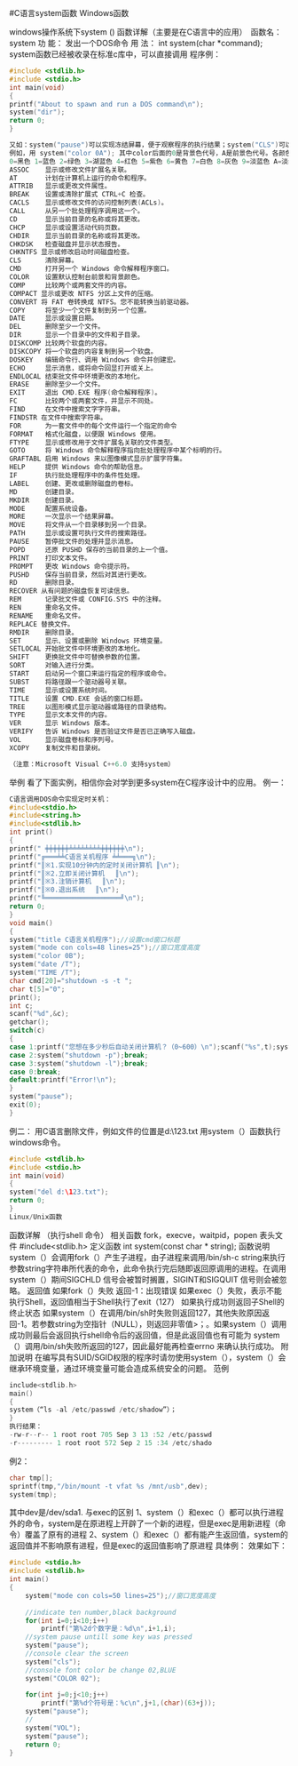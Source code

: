 #C语言system函数
Windows函数

windows操作系统下system () 函数详解（主要是在C语言中的应用）　函数名： system
功 能： 发出一个DOS命令
用 法： int system(char *command);
system函数已经被收录在标准c库中，可以直接调用
程序例：
```c 
#include <stdlib.h>
#include <stdio.h>
int main(void)
{
printf("About to spawn and run a DOS command\n");
system("dir");
return 0;
}
```

```c++
又如：system("pause")可以实现冻结屏幕，便于观察程序的执行结果；system("CLS")可以实现清屏操作。而调用color函数可以改变控制台的前景色和背景，具体参数在下面说明。
例如，用 system("color 0A"); 其中color后面的0是背景色代号，A是前景色代号。各颜色代码如下：
0=黑色 1=蓝色 2=绿色 3=湖蓝色 4=红色 5=紫色 6=黄色 7=白色 8=灰色 9=淡蓝色 A=淡绿色 B=淡浅绿色 C=淡红色 D=淡紫色 E=淡黄色 F=亮白色
ASSOC    显示或修改文件扩展名关联。
AT       计划在计算机上运行的命令和程序。
ATTRIB   显示或更改文件属性。
BREAK    设置或清除扩展式 CTRL+C 检查。
CACLS    显示或修改文件的访问控制列表(ACLs)。
CALL     从另一个批处理程序调用这一个。
CD       显示当前目录的名称或将其更改。
CHCP     显示或设置活动代码页数。
CHDIR    显示当前目录的名称或将其更改。
CHKDSK   检查磁盘并显示状态报告。
CHKNTFS 显示或修改启动时间磁盘检查。
CLS      清除屏幕。
CMD      打开另一个 Windows 命令解释程序窗口。
COLOR    设置默认控制台前景和背景颜色。
COMP     比较两个或两套文件的内容。
COMPACT 显示或更改 NTFS 分区上文件的压缩。
CONVERT 将 FAT 卷转换成 NTFS。您不能转换当前驱动器。
COPY     将至少一个文件复制到另一个位置。
DATE     显示或设置日期。
DEL      删除至少一个文件。
DIR      显示一个目录中的文件和子目录。
DISKCOMP 比较两个软盘的内容。
DISKCOPY 将一个软盘的内容复制到另一个软盘。
DOSKEY   编辑命令行、调用 Windows 命令并创建宏。
ECHO     显示消息，或将命令回显打开或关上。
ENDLOCAL 结束批文件中环境更改的本地化。
ERASE    删除至少一个文件。
EXIT     退出 CMD.EXE 程序(命令解释程序)。
FC       比较两个或两套文件，并显示不同处。
FIND     在文件中搜索文字字符串。
FINDSTR 在文件中搜索字符串。
FOR      为一套文件中的每个文件运行一个指定的命令
FORMAT   格式化磁盘，以便跟 Windows 使用。
FTYPE    显示或修改用于文件扩展名关联的文件类型。
GOTO     将 Windows 命令解释程序指向批处理程序中某个标明的行。
GRAFTABL 启用 Windows 来以图像模式显示扩展字符集。
HELP     提供 Windows 命令的帮助信息。
IF       执行批处理程序中的条件性处理。
LABEL    创建、更改或删除磁盘的卷标。
MD       创建目录。
MKDIR    创建目录。
MODE     配置系统设备。
MORE     一次显示一个结果屏幕。
MOVE     将文件从一个目录移到另一个目录。
PATH     显示或设置可执行文件的搜索路径。
PAUSE    暂停批文件的处理并显示消息。
POPD     还原 PUSHD 保存的当前目录的上一个值。
PRINT    打印文本文件。
PROMPT   更改 Windows 命令提示符。
PUSHD    保存当前目录，然后对其进行更改。
RD       删除目录。
RECOVER 从有问题的磁盘恢复可读信息。
REM      记录批文件或 CONFIG.SYS 中的注释。
REN      重命名文件。
RENAME   重命名文件。
REPLACE 替换文件。
RMDIR    删除目录。
SET      显示、设置或删除 Windows 环境变量。
SETLOCAL 开始批文件中环境更改的本地化。
SHIFT    更换批文件中可替换参数的位置。
SORT     对输入进行分类。
START    启动另一个窗口来运行指定的程序或命令。
SUBST    将路径跟一个驱动器号关联。
TIME     显示或设置系统时间。
TITLE    设置 CMD.EXE 会话的窗口标题。
TREE     以图形模式显示驱动器或路径的目录结构。
TYPE     显示文本文件的内容。
VER      显示 Windows 版本。
VERIFY   告诉 Windows 是否验证文件是否已正确写入磁盘。
VOL      显示磁盘卷标和序列号。
XCOPY    复制文件和目录树。

（注意：Microsoft Visual C++6.0 支持system）
```
举例
看了下面实例，相信你会对学到更多system在C程序设计中的应用。
例一：
```c
C语言调用DOS命令实现定时关机：
#include<stdio.h>
#include<string.h>
#include<stdlib.h>
int print()
{
printf(" ╪╪╪╪╪╪╧╧╧╧╧╧╧╧╪╪╪╪╪╪\n");
printf("╔═══╧╧C语言关机程序 ╧╧═══╗\n");
printf("║※1.实现10分钟内的定时关闭计算机 ║\n");
printf("║※2.立即关闭计算机　 ║\n");
printf("║※3.注销计算机　 ║\n");
printf("║※0.退出系统　 ║\n");
printf("╚═══════════════════╝\n");
return 0;
}
void main()
{
system("title C语言关机程序");//设置cmd窗口标题
system("mode con cols=48 lines=25");//窗口宽度高度
system("color 0B");
system("date /T");
system("TIME /T");
char cmd[20]="shutdown -s -t ";
char t[5]="0";
print();
int c;
scanf("%d",&c);
getchar();
switch(c)
{
case 1:printf("您想在多少秒后自动关闭计算机？（0~600）\n");scanf("%s",t);system(strcat(cmd,t));break;
case 2:system("shutdown -p");break;
case 3:system("shutdown -l");break;
case 0:break;
default:printf("Error!\n");
}
system("pause");
exit(0);
}
```
例二：
用C语言删除文件，例如文件的位置是d:\123.txt
用system（）函数执行windows命令。
```c
#include <stdlib.h>
#include <stdio.h>
int main(void)
{
system("del d:\123.txt");
return 0;
}
Linux/Unix函数
```
函数详解
（执行shell 命令）
相关函数
fork，execve，waitpid，popen
表头文件
#include<stdlib.h>
定义函数
int system(const char * string);
函数说明
system（）会调用fork（）产生子进程，由子进程来调用/bin/sh-c string来执行参数string字符串所代表的命令，此命令执行完后随即返回原调用的进程。在调用system（）期间SIGCHLD 信号会被暂时搁置，SIGINT和SIGQUIT 信号则会被忽略。
返回值
如果fork（）失败 返回-1：出现错误
如果exec（）失败，表示不能执行Shell，返回值相当于Shell执行了exit（127）
如果执行成功则返回子Shell的终止状态
如果system（）在调用/bin/sh时失败则返回127，其他失败原因返回-1。若参数string为空指针（NULL），则返回非零值>；。如果system（）调用成功则最后会返回执行shell命令后的返回值，但是此返回值也有可能为 system（）调用/bin/sh失败所返回的127，因此最好能再检查errno 来确认执行成功。
附加说明
在编写具有SUID/SGID权限的程序时请勿使用system（），system（）会继承环境变量，通过环境变量可能会造成系统安全的问题。
范例
```c
include<stdlib.h>
main()
{
system（“ls -al /etc/passwd /etc/shadow”）；
}
执行结果：
-rw-r--r-- 1 root root 705 Sep 3 13 :52 /etc/passwd
-r--------- 1 root root 572 Sep 2 15 :34 /etc/shado
```
例2：
```c
char tmp[];
sprintf(tmp,"/bin/mount -t vfat %s /mnt/usb",dev);
system(tmp);
```
其中dev是/dev/sda1.
与exec的区别
1、system（）和exec（）都可以执行进程外的命令，system是在原进程上开辟了一个新的进程，但是exec是用新进程（命令）覆盖了原有的进程
2、system（）和exec（）都有能产生返回值，system的返回值并不影响原有进程，但是exec的返回值影响了原进程
具体例：
效果如下：


```c
#include <stdio.h>  
#include <stdlib.h>  
int main()  
{  
    system("mode con cols=50 lines=25");//窗口宽度高度  
  
    //indicate ten number,black background  
    for(int i=0;i<10;i++)  
        printf("第%2d个数字是：%d\n",i+1,i);  
    //system pause untill some key was pressed  
    system("pause");  
    //console clear the screen  
    system("cls");  
    //console font color be change 02,BLUE  
    system("COLOR 02");  
      
    for(int j=0;j<10;j++)  
        printf("第%d个符号是：%c\n",j+1,(char)(63+j));  
    system("pause");  
    //  
    system("VOL");  
    system("pause");  
    return 0;  
}  

